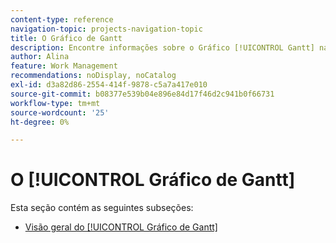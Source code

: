 ```yaml
---
content-type: reference
navigation-topic: projects-navigation-topic
title: O Gráfico de Gantt
description: Encontre informações sobre o Gráfico [!UICONTROL Gantt] na subseção a seguir.
author: Alina
feature: Work Management
recommendations: noDisplay, noCatalog
exl-id: d3a82d86-2554-414f-9878-c5a7a417e010
source-git-commit: b08377e539b04e896e84d17f46d2c941b0f66731
workflow-type: tm+mt
source-wordcount: '25'
ht-degree: 0%

---
```


# O [!UICONTROL Gráfico de Gantt]

Esta seção contém as seguintes subseções:

* [Visão geral do [!UICONTROL Gráfico de Gantt]](../../manage-work/gantt-chart/use-the-gantt-chart/gantt-chart-overview.md)

